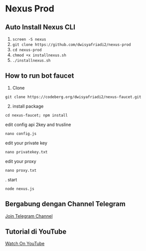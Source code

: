 # Nexus Prod
## Auto Install Nexus CLI

1. ``screen -S nexus ``
2. ``git clone https://github.com/dwisyafriadi2/nexus-prod ``
3. ``cd nexus-prod ``
4. ``chmod +x installnexus.sh ``
5. ``./installnexus.sh ``

## How to run bot faucet

1. Clone
```
git clone https://codeberg.org/dwisyafriadi2/nexus-faucet.git
```
2. install package

```
cd nexus-faucet; npm install
```

edit config api 2key and trusline
```
nano config.js
```

edit your private key
```
nano privatekey.txt
```

edit your proxy
```
nano proxy.txt
```


. start

```
node nexus.js
```


## Bergabung dengan Channel Telegram
[Join Telegram Channel](https://t.me/dasarpemulung)

## Tutorial di YouTube
[Watch On YouTube](https://www.youtube.com/@dasarpemulung)
